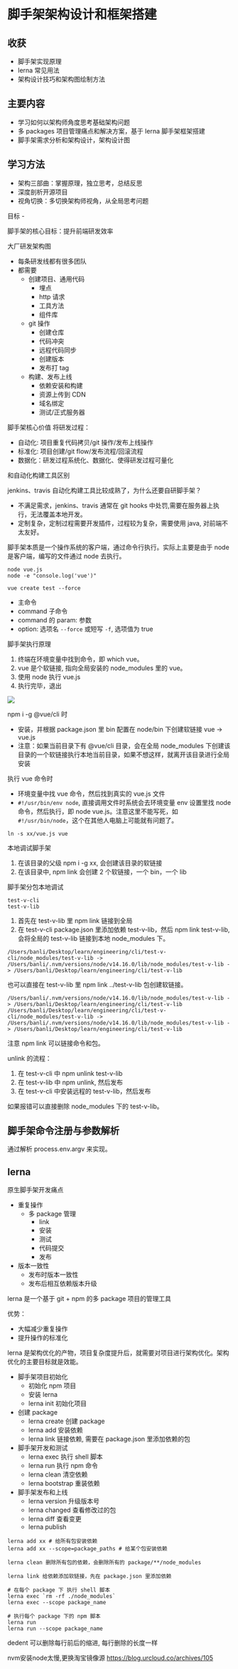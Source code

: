 # 脚手架架构设计和框架搭建

## 收获

-   脚手架实现原理
-   lerna 常见用法
-   架构设计技巧和架构图绘制方法

## 主要内容

-   学习如何以架构师角度思考基础架构问题
-   多 packages 项目管理痛点和解决方案，基于 lerna 脚手架框架搭建
-   脚手架需求分析和架构设计，架构设计图

## 学习方法

-   架构三部曲：掌握原理，独立思考，总结反思
-   深度剖析开源项目
-   视角切换：多切换架构师视角，从全局思考问题

目标 -

脚手架的核心目标：提升前端研发效率

大厂研发架构图

-   每条研发线都有很多团队
-   都需要
    -   创建项目、通用代码
        -   埋点
        -   http 请求
        -   工具方法
        -   组件库
    -   git 操作
        -   创建仓库
        -   代码冲突
        -   远程代码同步
        -   创建版本
        -   发布打 tag
    -   构建、发布上线
        -   依赖安装和构建
        -   资源上传到 CDN
        -   域名绑定
        -   测试/正式服务器

脚手架核心价值
将研发过程：

-   自动化: 项目重复代码拷贝/git 操作/发布上线操作
-   标准化: 项目创建/git flow/发布流程/回滚流程
-   数据化：研发过程系统化、数据化、使得研发过程可量化

和自动化构建工具区别

jenkins、travis 自动化构建工具比较成熟了，为什么还要自研脚手架？

-   不满足需求，jenkins、travis 通常在 git hooks 中处罚,需要在服务器上执行，无法覆盖本地开发。
-   定制复杂，定制过程需要开发插件，过程较为复杂，需要使用 java, 对前端不太友好。

脚手架本质是一个操作系统的客户端，通过命令行执行。实际上主要是由于 node 是客户端，编写的文件通过 node 去执行。

```
node vue.js
node -e "console.log('vue')"
```

```
vue create test --force
```

-   主命令
-   command 子命令
-   command 的 param: 参数
-   option: 选项名 `--force` 或短写 `-f`, 选项值为 true

脚手架执行原理

1. 终端在环境变量中找到命令，即 which vue。
2. vue 是个软链接, 指向全局安装的 node_modules 里的 vue。
3. 使用 node 执行 vue.js
4. 执行完毕，退出

![](./imgs/2021-10-16-17-37-19.png)

npm i -g @vue/cli 时

-   安装，并根据 package.json 里 bin 配置在 node/bin 下创建软链接 vue -> vue.js
-   注意：如果当前目录下有 @vue/cli 目录，会在全局 node_modules 下创建该目录的一个软链接执行本地当前目录，如果不想这样，就离开该目录进行全局安装

执行 vue 命令时

-   环境变量中找 vue 命令，然后找到真实的 vue.js 文件
-   `#!/usr/bin/env node`, 直接调用文件时系统会去环境变量 env 设置里找 node 命令，然后执行，即 node vue.js。注意这里不能写死，如`#!/usr/bin/node`，这个在其他人电脑上可能就有问题了。

```
ln -s xx/vue.js vue
```

本地调试脚手架

1. 在该目录的父级 npm i -g xx, 会创建该目录的软链接
2. 在该目录中, npm link 会创建 2 个软链接，一个 bin，一个 lib

脚手架分包本地调试

```
test-v-cli
test-v-lib
```

1. 首先在 test-v-lib 里 npm link 链接到全局
2. 在 test-v-cli package.json 里添加依赖 test-v-lib，然后 npm link test-v-lib, 会将全局的 test-v-lib 链接到本地 node_modules 下。

```
/Users/banli/Desktop/learn/engineering/cli/test-v-cli/node_modules/test-v-lib -> /Users/banli/.nvm/versions/node/v14.16.0/lib/node_modules/test-v-lib -> /Users/banli/Desktop/learn/engineering/cli/test-v-lib
```

也可以直接在 test-v-lib 里 npm link ../test-v-lib 包创建软链接。

```
/Users/banli/.nvm/versions/node/v14.16.0/lib/node_modules/test-v-lib -> /Users/banli/Desktop/learn/engineering/cli/test-v-lib
/Users/banli/Desktop/learn/engineering/cli/test-v-cli/node_modules/test-v-lib -> /Users/banli/.nvm/versions/node/v14.16.0/lib/node_modules/test-v-lib -> /Users/banli/Desktop/learn/engineering/cli/test-v-lib
```

注意 npm link 可以链接命令和包。

unlink 的流程：

1. 在 test-v-cli 中 npm unlink test-v-lib
2. 在 test-v-lib 中 npm unlink, 然后发布
3. 在 test-v-cli 中安装远程的 test-v-lib，然后发布

如果报错可以直接删除 node_modules 下的 test-v-lib。

## 脚手架命令注册与参数解析

通过解析 process.env.argv 来实现。

## lerna

原生脚手架开发痛点

-   重复操作
    -   多 package 管理
        -   link
        -   安装
        -   测试
        -   代码提交
        -   发布
-   版本一致性
    -   发布时版本一致性
    -   发布后相互依赖版本升级

lerna 是一个基于 git + npm 的多 package 项目的管理工具

优势：

-   大幅减少重复操作
-   提升操作的标准化

lerna 是架构优化的产物，项目复杂度提升后，就需要对项目进行架构优化。架构优化的主要目标就是效能。

-   脚手架项目初始化
    -   初始化 npm 项目
    -   安装 lerna
    -   lerna init 初始化项目
-   创建 package
    -   lerna create 创建 package
    -   lerna add 安装依赖
    -   lerna link 链接依赖, 需要在 package.json 里添加依赖的包
-   脚手架开发和测试
    -   lerna exec 执行 shell 脚本
    -   lerna run 执行 npm 命令
    -   lerna clean 清空依赖
    -   lerna bootstrap 重装依赖
-   脚手架发布和上线
    -   lerna version 升级版本号
    -   lerna changed 查看修改过的包
    -   lerna diff 查看变更
    -   lerna publish

```
lerna add xx # 给所有包安装依赖
lerna add xx --scope=package_paths # 给某个包安装依赖

lerna clean 删除所有包的依赖，会删除所有的 package/**/node_modules

lerna link 给依赖添加软链接，先在 package.json 里添加依赖

# 在每个 package 下 执行 shell 脚本
lerna exec `rm -rf ./node_modules`
lerna exec --scope package_name

# 执行每个 package 下的 npm 脚本
lerna run
lerna run --scope package_name
```


dedent 可以删除每行前后的缩进, 每行删除的长度一样


nvm安装node太慢,更换淘宝镜像源
https://blog.urcloud.co/archives/105
